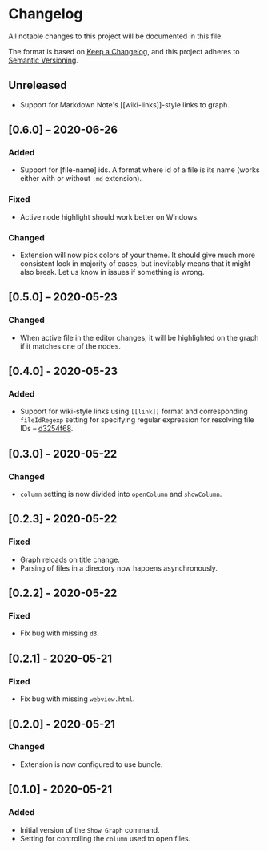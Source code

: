 # Changelog

All notable changes to this project will be documented in this file.

The format is based on [Keep a Changelog](https://keepachangelog.com/en/1.0.0/),
and this project adheres to [Semantic Versioning](https://semver.org/spec/v2.0.0.html).

## Unreleased

- Support for Markdown Note's [[wiki-links]]-style links to graph.

## [0.6.0] – 2020-06-26

### Added

- Support for [file-name] ids. A format where id of a file is its name (works either with or without `.md` extension).

### Fixed

- Active node highlight should work better on Windows.

### Changed

- Extension will now pick colors of your theme. It should give much more consistent look in majority of cases, but inevitably means that it might also break. Let us know in issues if something is wrong.

## [0.5.0] – 2020-05-23

### Changed

- When active file in the editor changes, it will be highlighted on the graph if it matches one of the nodes.

## [0.4.0] - 2020-05-23

### Added

- Support for wiki-style links using `[[link]]` format and corresponding `fileIdRegexp` setting for specifying regular expression for resolving file IDs – [d3254f68](https://github.com/tchayen/markdown-links/commit/d3254f687c4cc0a9b11f218dddc5069bb4898cbe).

## [0.3.0] - 2020-05-22

### Changed

- `column` setting is now divided into `openColumn` and `showColumn`.

## [0.2.3] - 2020-05-22

### Fixed

- Graph reloads on title change.
- Parsing of files in a directory now happens asynchronously.

## [0.2.2] - 2020-05-22

### Fixed

- Fix bug with missing `d3`.

## [0.2.1] - 2020-05-21

### Fixed

- Fix bug with missing `webview.html`.

## [0.2.0] - 2020-05-21

### Changed

- Extension is now configured to use bundle.

## [0.1.0] - 2020-05-21

### Added

- Initial version of the `Show Graph` command.
- Setting for controlling the `column` used to open files.
